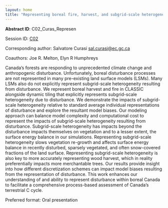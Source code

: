 ```yaml
---
layout: home
title: "Representing boreal fire, harvest, and subgrid-scale heterogeneity in the Canadian Land Surface Scheme Including Biogeochemical Cycles."
---
```



**Abstract ID**: C02_Curas_Represen

Session ID: [C02](.)

Corresponding author: Salvatore Curasi <a href="mailto:sal.curasi@ec.gc.ca">sal.curasi@ec.gc.ca</a>

Coauthors: Joe R. Melton, Elyn R Humphreys 

Canada’s forests are responding to unprecedented climate change and anthropogenic disturbance. Unfortunately, boreal disturbance processes are not represented in many pre-existing land surface models (LSMs). Many LSMs also do not explicitly represent subgrid-scale heterogeneity resulting from disturbance. We represent boreal harvest and fire in CLASSIC alongside dynamic tiling that explicitly represents subgrid-scale heterogeneity due to disturbance. We demonstrate the impacts of subgrid-scale heterogeneity relative to standard average individual representations of disturbance and explore the resultant model biases. Our modeling approach can balance model complexity and computational cost to represent the impacts of subgrid-scale heterogeneity resulting from disturbance. Subgrid-scale heterogeneity has impacts beyond the disturbance impacts themselves on vegetation and to a lesser extent, the surface energy balance in our simulations. Representing subgrid-scale heterogeneity slows vegetation re-growth and affects surface energy balance in recently disturbed, sparsely vegetated, and often snow-covered fractions of the land surface. Representing subgrid-scale heterogeneity is also key to more accurately representing wood harvest, which in reality preferentially impacts more merchantable trees. Our results provide insight into how different discretization schemes can impact model biases resulting from the representation of disturbance. This work enhances our understanding of and ability to represent disturbance within boreal Canada to facilitate a comprehensive process-based assessment of Canada’s terrestrial C cycle.

Preferred format: Oral presentation
